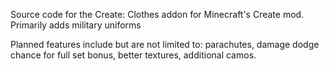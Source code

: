 Source code for the Create: Clothes addon for Minecraft's Create mod.
Primarily adds military uniforms

Planned features include but are not limited to: parachutes, damage dodge chance for full set bonus, better textures, additional camos.
